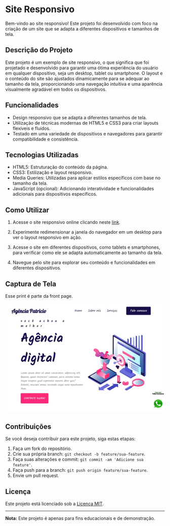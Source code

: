 # Site Responsivo

Bem-vindo ao site responsivo! Este projeto foi desenvolvido com foco na criação de um site que se adapta a diferentes dispositivos e tamanhos de tela.

## Descrição do Projeto

Este projeto é um exemplo de site responsivo, o que significa que foi projetado e desenvolvido para garantir uma ótima experiência do usuário em qualquer dispositivo, seja um desktop, tablet ou smartphone. O layout e o conteúdo do site são ajustados dinamicamente para se adequar ao tamanho da tela, proporcionando uma navegação intuitiva e uma aparência visualmente agradável em todos os dispositivos.

## Funcionalidades

- Design responsivo que se adapta a diferentes tamanhos de tela.
- Utilização de técnicas modernas de HTML5 e CSS3 para criar layouts flexíveis e fluidos.
- Testado em uma variedade de dispositivos e navegadores para garantir compatibilidade e consistência.

## Tecnologias Utilizadas

- HTML5: Estruturação do conteúdo da página.
- CSS3: Estilização e layout responsivo.
- Media Queries: Utilizadas para aplicar estilos específicos com base no tamanho da tela.
- JavaScript (opcional): Adicionando interatividade e funcionalidades adicionais para dispositivos específicos.

## Como Utilizar

1. Acesse o site responsivo online clicando neste [link](https://seu-usuario.github.io/site-responsivo/).

2. Experimente redimensionar a janela do navegador em um desktop para ver o layout responsivo em ação.

3. Acesse o site em diferentes dispositivos, como tablets e smartphones, para verificar como ele se adapta automaticamente ao tamanho da tela.

4. Navegue pelo site para explorar seu conteúdo e funcionalidades em diferentes dispositivos.

## Captura de Tela
Esse print é parte da front page.

![Captura de Tela do Site Responsivo](img/imagemm.png)

## Contribuições

Se você deseja contribuir para este projeto, siga estas etapas:

1. Faça um fork do repositório.
2. Crie sua própria branch: `git checkout -b feature/sua-feature`.
3. Faça suas alterações e commit: `git commit -am 'Adicione sua feature'`.
4. Faça push para a branch: `git push origin feature/sua-feature`.
5. Envie um pull request.

## Licença

Este projeto está licenciado sob a [Licença MIT](LICENSE).

---

**Nota:** Este projeto é apenas para fins educacionais e de demonstração.
